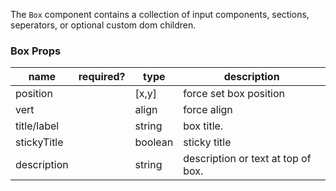 The `Box` component contains a collection of input components, sections, seperators, or optional custom dom children.

### Box Props
| name | required? | type | description  |
|---|---|---|---|
| position  |  | [x,y] | force set box position    |
| vert  |  | align  | force align |
| title/label | | string | box title.
| stickyTitle | | boolean | sticky title | 
| description | | string | description or text at top of box.